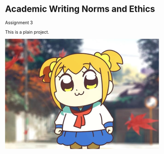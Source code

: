 # Academic Writing Norms and Ethics
Assignment 3

This is a plain project.

![image](https://github.com/xy-yys/Academic-Writing-Norms-and-Ethics---Assignment-3/blob/main/1.jpg)
